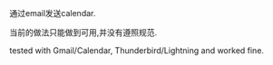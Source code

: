 通过email发送calendar.

当前的做法只能做到可用,并没有遵照规范.

tested with Gmail/Calendar, Thunderbird/Lightning and worked fine.
